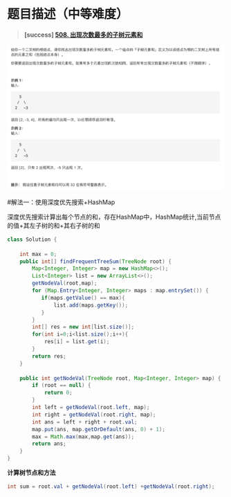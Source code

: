#  **题目描述（中等难度）**

> **[success] [508. 出现次数最多的子树元素和](https://leetcode-cn.com/problems/most-frequent-subtree-sum/)**

![](https://github.com/gaohueric/blogpicture/raw/master/%E6%88%AA%E5%B1%8F2021-05-12%2015.00.58.png)

#解法一：使用深度优先搜索+HashMap


深度优先搜索计算出每个节点的和，存在HashMap中，HashMap统计,当前节点的值+其左子树的和+其右子树的和

```java
class Solution {

    int max = 0;
    public int[] findFrequentTreeSum(TreeNode root) {
        Map<Integer, Integer> map = new HashMap<>();
        List<Integer> list = new ArrayList<>();
        getNodeVal(root,map);
        for (Map.Entry<Integer, Integer> maps : map.entrySet()) {
           if(maps.getValue() == max){
               list.add(maps.getKey());
           }
        }
        int[] res = new int[list.size()];
        for(int i=0;i<list.size();i++){
            res[i] = list.get(i);
        }
        return res;
    }

    public int getNodeVal(TreeNode root, Map<Integer, Integer> map) {
        if (root == null) {
            return 0;
        }
        int left = getNodeVal(root.left, map);
        int right = getNodeVal(root.right, map);
        int ans = left + right + root.val;
        map.put(ans, map.getOrDefault(ans, 0) + 1);
        max = Math.max(max,map.get(ans));
        return ans;
    }
}
```

**计算树节点和方法**

```java
int sum = root.val + getNodeVal(root.left) +getNodeVal(root.right);

```



